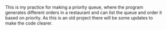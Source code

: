 This is my practice for making a priority queue, where the program generates different orders in a restaurant and can list the queue and order it based on priority. As this is an old project there will be some updates to make the code clearer.
